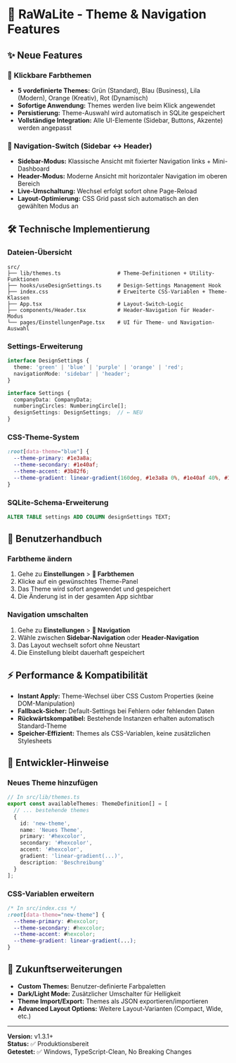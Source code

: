 # 🎨 **RaWaLite - Theme & Navigation Features**

## ✨ **Neue Features**

### 🎨 **Klickbare Farbthemen**
- **5 vordefinierte Themes:** Grün (Standard), Blau (Business), Lila (Modern), Orange (Kreativ), Rot (Dynamisch)
- **Sofortige Anwendung:** Themes werden live beim Klick angewendet
- **Persistierung:** Theme-Auswahl wird automatisch in SQLite gespeichert
- **Vollständige Integration:** Alle UI-Elemente (Sidebar, Buttons, Akzente) werden angepasst

### 🧭 **Navigation-Switch (Sidebar ↔ Header)**
- **Sidebar-Modus:** Klassische Ansicht mit fixierter Navigation links + Mini-Dashboard
- **Header-Modus:** Moderne Ansicht mit horizontaler Navigation im oberen Bereich
- **Live-Umschaltung:** Wechsel erfolgt sofort ohne Page-Reload
- **Layout-Optimierung:** CSS Grid passt sich automatisch an den gewählten Modus an

## 🛠️ **Technische Implementierung**

### **Dateien-Übersicht**
```
src/
├── lib/themes.ts                  # Theme-Definitionen + Utility-Funktionen
├── hooks/useDesignSettings.ts     # Design-Settings Management Hook
├── index.css                      # Erweiterte CSS-Variablen + Theme-Klassen
├── App.tsx                        # Layout-Switch-Logic
├── components/Header.tsx          # Header-Navigation für Header-Modus
└── pages/EinstellungenPage.tsx    # UI für Theme- und Navigation-Auswahl
```

### **Settings-Erweiterung**
```typescript
interface DesignSettings {
  theme: 'green' | 'blue' | 'purple' | 'orange' | 'red';
  navigationMode: 'sidebar' | 'header';
}

interface Settings {
  companyData: CompanyData;
  numberingCircles: NumberingCircle[];
  designSettings: DesignSettings;  // ← NEU
}
```

### **CSS-Theme-System**
```css
:root[data-theme="blue"] {
  --theme-primary: #1e3a8a;
  --theme-secondary: #1e40af;
  --theme-accent: #3b82f6;
  --theme-gradient: linear-gradient(160deg, #1e3a8a 0%, #1e40af 40%, #1d4ed8 100%);
}
```

### **SQLite-Schema-Erweiterung**
```sql
ALTER TABLE settings ADD COLUMN designSettings TEXT;
```

## 📱 **Benutzerhandbuch**

### **Farbtheme ändern**
1. Gehe zu **Einstellungen** > **🎨 Farbthemen**
2. Klicke auf ein gewünschtes Theme-Panel
3. Das Theme wird sofort angewendet und gespeichert
4. Die Änderung ist in der gesamten App sichtbar

### **Navigation umschalten**
1. Gehe zu **Einstellungen** > **🧭 Navigation**
2. Wähle zwischen **Sidebar-Navigation** oder **Header-Navigation**
3. Das Layout wechselt sofort ohne Neustart
4. Die Einstellung bleibt dauerhaft gespeichert

## ⚡ **Performance & Kompatibilität**

- **Instant Apply:** Theme-Wechsel über CSS Custom Properties (keine DOM-Manipulation)
- **Fallback-Sicher:** Default-Settings bei Fehlern oder fehlenden Daten
- **Rückwärtskompatibel:** Bestehende Instanzen erhalten automatisch Standard-Theme
- **Speicher-Effizient:** Themes als CSS-Variablen, keine zusätzlichen Stylesheets

## 🔧 **Entwickler-Hinweise**

### **Neues Theme hinzufügen**
```typescript
// In src/lib/themes.ts
export const availableThemes: ThemeDefinition[] = [
  // ... bestehende themes
  {
    id: 'new-theme',
    name: 'Neues Theme',
    primary: '#hexcolor',
    secondary: '#hexcolor',
    accent: '#hexcolor',
    gradient: 'linear-gradient(...)',
    description: 'Beschreibung'
  }
];
```

### **CSS-Variablen erweitern**
```css
/* In src/index.css */
:root[data-theme="new-theme"] {
  --theme-primary: #hexcolor;
  --theme-secondary: #hexcolor;
  --theme-accent: #hexcolor;
  --theme-gradient: linear-gradient(...);
}
```

## 🎯 **Zukunftserweiterungen**

- **Custom Themes:** Benutzer-definierte Farbpaletten
- **Dark/Light Mode:** Zusätzlicher Umschalter für Helligkeit
- **Theme Import/Export:** Themes als JSON exportieren/importieren
- **Advanced Layout Options:** Weitere Layout-Varianten (Compact, Wide, etc.)

---

**Version:** v1.3.1+  
**Status:** ✅ Produktionsbereit  
**Getestet:** ✅ Windows, TypeScript-Clean, No Breaking Changes
